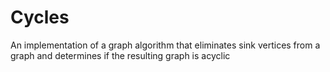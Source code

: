 # Cycles
An implementation of a graph algorithm that eliminates sink vertices from a graph and determines if the resulting graph is acyclic
